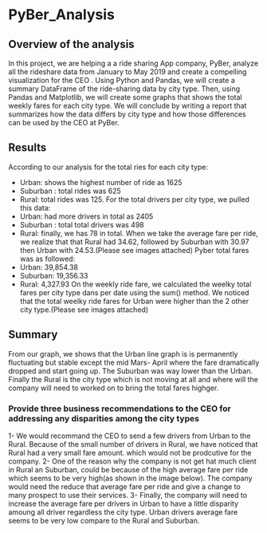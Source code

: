 # PyBer_Analysis
## Overview of the analysis 
In this project, we are helping a a ride sharing App company, PyBer, analyze all the rideshare data from January to May 2019 and create a compelling visualization for the CEO . Using Python and Pandas, we will create a summary DataFrame of the ride-sharing data by city type. Then, using Pandas and Matplotlib, we will create some graphs that shows the total weekly fares for each city type. We will conclude by writing a report that summarizes how the data differs by city type and how those differences can be used by the CEO at PyBer.
## Results
According to our analysis for the total ries for each city type:
  - Urban: shows the highest number of ride as 1625
  - Suburban : total rides was 625
  - Rural: total rides was 125.
For the total drivers per city type, we pulled this data:
  - Urban: had more drivers in total as 2405
  - Suburban : total total drivers was 498
  - Rural: finally, we has 78 in total.
When we take the average fare per ride, we realize that that Rural had 34.62, followed by Suburban with 30.97 then Urban with 24.53.(Please see images attached)
Pyber total fares was as followed:
  - Urban: 39,854.38
  - Suburban: 19,356.33
  - Rural: 4,327.93
On the weekly ride fare, we calculated the weelky total fares per city type dans per date using the sum() method. We noticed that the total weelky ride fares for Urban were higher than the 2 other city type.(Please see images attached) 
## Summary
From our graph, we shows that the Urban line graph is is permanently fluctuating but stable except the mid Mars- April where the fare dramatically dropped and start going up. The Suburban was way lower than the Urban. Finally the Rural is the city type which is not moving at all and where will the company will need to worked on to bring the total fares highger. 
### Provide three business recommendations to the CEO for addressing any disparities among the city types
1- We would recommand the CEO to send a few drivers from Urban to the Rural. Because of the small number of drivers in Rural, we have noticed that Rural had a very small fare amount. which would not be prodcutive for the company.
2- One of the reason why the company is not get hat much client in Rural an Suburban, could be because of the high average fare per ride which seems to be very high(as shown in the image below). The company would need the reduce that average fare per ride and give a change to many prospect to use their services.
3- Finally, the company will need to increase the average fare per drivers in Urban to have a little disparity amoung all driver regardless the city type. Urban drivers average fare seems to be very low compare to the Rural and Suburban.
